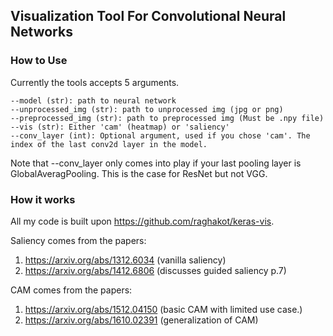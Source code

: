 ## Visualization Tool For Convolutional Neural Networks

### How to Use
Currently the tools accepts 5 arguments.

```
--model (str): path to neural network
--unprocessed_img (str): path to unprocessed img (jpg or png)
--preprocessed_img (str): path to preprocessed img (Must be .npy file)
--vis (str): Either 'cam' (heatmap) or 'saliency' 
--conv_layer (int): Optional argument, used if you chose 'cam'. The index of the last conv2d layer in the model.
```

Note that --conv_layer only comes into play if your last pooling
layer is GlobalAveragPooling. This is the case for ResNet but not VGG.

### How it works

All my code is built upon https://github.com/raghakot/keras-vis. 

Saliency comes from the papers:

1. https://arxiv.org/abs/1312.6034 (vanilla saliency)
2. https://arxiv.org/abs/1412.6806 (discusses guided saliency p.7)

CAM comes from the papers:

1. https://arxiv.org/abs/1512.04150 (basic CAM with limited use case.)
2. https://arxiv.org/abs/1610.02391 (generalization of CAM)